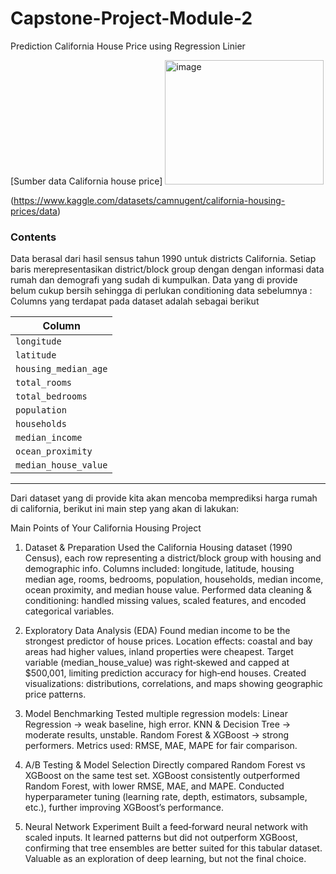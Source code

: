 # Capstone-Project-Module-2
Prediction California House Price using Regression Linier


[Sumber data California house price]
<img width="254" height="199" alt="image" src="https://github.com/user-attachments/assets/ea77a2bc-d073-4bcd-95db-e5021e753666" />

(https://www.kaggle.com/datasets/camnugent/california-housing-prices/data)

### **Contents**

Data berasal dari hasil sensus tahun 1990 untuk districts California.
Setiap baris merepresentasikan district/block group dengan dengan informasi data rumah dan demografi yang sudah di kumpulkan.
Data yang di provide belum cukup bersih sehingga di perlukan conditioning data sebelumnya :
Columns yang terdapat pada dataset adalah sebagai berikut

| Column               |
|-----------------------|
| `longitude`          |
| `latitude`           |
| `housing_median_age` |
| `total_rooms`        |
| `total_bedrooms`     |
| `population`         |
| `households`         |
| `median_income`      |
| `ocean_proximity`    |
| `median_house_value` |

****
Dari dataset yang di provide kita akan mencoba memprediksi harga rumah di california, berikut ini main step yang akan di lakukan:

Main Points of Your California Housing Project
1. Dataset & Preparation
  Used the California Housing dataset (1990 Census), each row representing a district/block group with housing and demographic info.
  Columns included: longitude, latitude, housing median age, rooms, bedrooms, population, households, median income, ocean proximity, and median house     value.
  Performed data cleaning & conditioning: handled missing values, scaled features, and encoded categorical variables.

2. Exploratory Data Analysis (EDA)
  Found median income to be the strongest predictor of house prices.
  Location effects: coastal and bay areas had higher values, inland properties were cheapest.
  Target variable (median_house_value) was right‑skewed and capped at $500,001, limiting prediction accuracy for high‑end houses.
  Created visualizations: distributions, correlations, and maps showing geographic price patterns.

3. Model Benchmarking
  Tested multiple regression models:
  Linear Regression → weak baseline, high error.
  KNN & Decision Tree → moderate results, unstable.
  Random Forest & XGBoost → strong performers.
  Metrics used: RMSE, MAE, MAPE for fair comparison.

4. A/B Testing & Model Selection
  Directly compared Random Forest vs XGBoost on the same test set.
  XGBoost consistently outperformed Random Forest, with lower RMSE, MAE, and MAPE.
  Conducted hyperparameter tuning (learning rate, depth, estimators, subsample, etc.), further improving XGBoost’s performance.

5. Neural Network Experiment
  Built a feed‑forward neural network with scaled inputs.
  It learned patterns but did not outperform XGBoost, confirming that tree ensembles are better suited for this tabular dataset.
  Valuable as an exploration of deep learning, but not the final choice.

